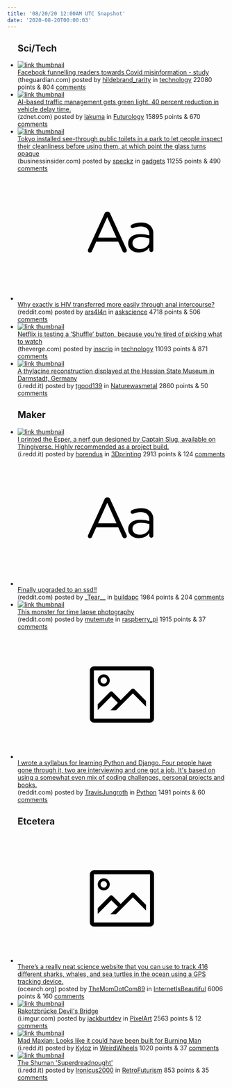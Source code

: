 ```yaml
---
title: '08/20/20 12:00AM UTC Snapshot'
date: '2020-08-20T00:00:03'
---
```

<ul>
<h2>Sci/Tech</h2>

<li><a href='https://www.theguardian.com/technology/2020/aug/19/facebook-funnelling-readers-towards-covid-misinformation-study'><img src='https://b.thumbs.redditmedia.com/abHdcp7cTF4y9w6eAhI6ETGeaGdG1KFH9XAVFcFx9xg.jpg' alt='link thumbnail'></a><div><div class='linkTitle'><a href='https://www.theguardian.com/technology/2020/aug/19/facebook-funnelling-readers-towards-covid-misinformation-study'>Facebook funnelling readers towards Covid misinformation - study</a></div>(theguardian.com) posted by <a href='https://www.reddit.com/user/hildebrand_rarity'>hildebrand_rarity</a> in <a href='https://www.reddit.com/r/technology'>technology</a> 22080 points & 804 <a href='https://www.reddit.com/r/technology/comments/icl4a8/facebook_funnelling_readers_towards_covid/'>comments</a></div></li>

<li><a href='https://www.zdnet.com/article/ai-based-traffic-management-gets-green-light/'><img src='https://b.thumbs.redditmedia.com/rsY_3o9ByGUawGNne66V8B2B-SbCMW_fu06vCbzg9oo.jpg' alt='link thumbnail'></a><div><div class='linkTitle'><a href='https://www.zdnet.com/article/ai-based-traffic-management-gets-green-light/'>AI-based traffic management gets green light. 40 percent reduction in vehicle delay time.</a></div>(zdnet.com) posted by <a href='https://www.reddit.com/user/lakuma'>lakuma</a> in <a href='https://www.reddit.com/r/Futurology'>Futurology</a> 15895 points & 670 <a href='https://www.reddit.com/r/Futurology/comments/ich02r/aibased_traffic_management_gets_green_light_40/'>comments</a></div></li>

<li><a href='https://www.businessinsider.com/tokyo-see-through-public-toilets-inspect-cleanliness-2020-8'><img src='https://a.thumbs.redditmedia.com/G4_V81t3aRZlmCtKypbDvkLV3hQcoLSCowNCDhlD5p4.jpg' alt='link thumbnail'></a><div><div class='linkTitle'><a href='https://www.businessinsider.com/tokyo-see-through-public-toilets-inspect-cleanliness-2020-8'>Tokyo installed see-through public toilets in a park to let people inspect their cleanliness before using them, at which point the glass turns opaque</a></div>(businessinsider.com) posted by <a href='https://www.reddit.com/user/speckz'>speckz</a> in <a href='https://www.reddit.com/r/gadgets'>gadgets</a> 11255 points & 490 <a href='https://www.reddit.com/r/gadgets/comments/icmfwj/tokyo_installed_seethrough_public_toilets_in_a/'>comments</a></div></li>

<li><a href='https://www.reddit.com/r/askscience/comments/icmwh1/why_exactly_is_hiv_transferred_more_easily/'><svg version='1.1' viewBox='-34 -12 104 64' preserveAspectRatio='xMidYMid slice' xmlns='http://www.w3.org/2000/svg' xmlns:xlink='http://www.w3.org/1999/xlink'>
    <title>text link thumbnail</title>
    <path d='M12.19,8.84a1.45,1.45,0,0,0-1.4-1h-.12a1.46,1.46,0,0,0-1.42,1L1.14,26.56a1.29,1.29,0,0,0-.14.59,1,1,0,0,0,1,1,1.12,1.12,0,0,0,1.08-.77l2.08-4.65h11l2.08,4.59a1.24,1.24,0,0,0,1.12.83,1.08,1.08,0,0,0,1.08-1.08,1.64,1.64,0,0,0-.14-.57ZM6.08,20.71l4.59-10.22,4.6,10.22Z'>
    </path>
    <path d='M32.24,14.78A6.35,6.35,0,0,0,27.6,13.2a11.36,11.36,0,0,0-4.7,1,1,1,0,0,0-.58.89,1,1,0,0,0,.94.92,1.23,1.23,0,0,0,.39-.08,8.87,8.87,0,0,1,3.72-.81c2.7,0,4.28,1.33,4.28,3.92v.5a15.29,15.29,0,0,0-4.42-.61c-3.64,0-6.14,1.61-6.14,4.64v.05c0,2.95,2.7,4.48,5.37,4.48a6.29,6.29,0,0,0,5.19-2.48V26.9a1,1,0,0,0,1,1,1,1,0,0,0,1-1.06V19A5.71,5.71,0,0,0,32.24,14.78Zm-.56,7.7c0,2.28-2.17,3.89-4.81,3.89-1.94,0-3.61-1.06-3.61-2.86v-.06c0-1.8,1.5-3,4.2-3a15.2,15.2,0,0,1,4.22.61Z'>
    </path>
    </svg></a><div><div class='linkTitle'><a href='https://www.reddit.com/r/askscience/comments/icmwh1/why_exactly_is_hiv_transferred_more_easily/'>Why exactly is HIV transferred more easily through anal intercourse?</a></div>(reddit.com) posted by <a href='https://www.reddit.com/user/ars4l4n'>ars4l4n</a> in <a href='https://www.reddit.com/r/askscience'>askscience</a> 4718 points & 506 <a href='https://www.reddit.com/r/askscience/comments/icmwh1/why_exactly_is_hiv_transferred_more_easily/'>comments</a></div></li>

<li><a href='https://www.theverge.com/2020/8/18/21374543/netflix-shuffle-play-test-random-tv-movies'><img src='https://a.thumbs.redditmedia.com/nc4D9qJPM30KBdVUlKRTvaKQfyBzyaDfM4onntk-BP4.jpg' alt='link thumbnail'></a><div><div class='linkTitle'><a href='https://www.theverge.com/2020/8/18/21374543/netflix-shuffle-play-test-random-tv-movies'>Netflix is testing a ‘Shuffle’ button, because you’re tired of picking what to watch</a></div>(theverge.com) posted by <a href='https://www.reddit.com/user/inscrip'>inscrip</a> in <a href='https://www.reddit.com/r/technology'>technology</a> 11093 points & 871 <a href='https://www.reddit.com/r/technology/comments/icgycz/netflix_is_testing_a_shuffle_button_because_youre/'>comments</a></div></li>

<li><a href='https://i.redd.it/yw1h2rynuwh51.jpg'><img src='https://b.thumbs.redditmedia.com/lz6CaI9nrb3sQ_LMqnP8saKCVsVA05dvZmXlsYxfAyo.jpg' alt='link thumbnail'></a><div><div class='linkTitle'><a href='https://i.redd.it/yw1h2rynuwh51.jpg'>A thylacine reconstruction displayed at the Hessian State Museum in Darmstadt, Germany</a></div>(i.redd.it) posted by <a href='https://www.reddit.com/user/tgood139'>tgood139</a> in <a href='https://www.reddit.com/r/Naturewasmetal'>Naturewasmetal</a> 2860 points & 50 <a href='https://www.reddit.com/r/Naturewasmetal/comments/icj2n9/a_thylacine_reconstruction_displayed_at_the/'>comments</a></div></li>

<h2>Maker</h2>

<li><a href='https://i.redd.it/rj02i6ygnyh51.jpg'><img src='https://b.thumbs.redditmedia.com/_7pRE-AsDjuPBVap2IAUSy_7_N7KNBgvfPVvfGx_k0Y.jpg' alt='link thumbnail'></a><div><div class='linkTitle'><a href='https://i.redd.it/rj02i6ygnyh51.jpg'>I printed the Esper, a nerf gun designed by Captain Slug, available on Thingiverse. Highly recommended as a project build.</a></div>(i.redd.it) posted by <a href='https://www.reddit.com/user/horendus'>horendus</a> in <a href='https://www.reddit.com/r/3Dprinting'>3Dprinting</a> 2913 points & 124 <a href='https://www.reddit.com/r/3Dprinting/comments/icnkla/i_printed_the_esper_a_nerf_gun_designed_by/'>comments</a></div></li>

<li><a href='https://www.reddit.com/r/buildapc/comments/icl66v/finally_upgraded_to_an_ssd/'><svg version='1.1' viewBox='-34 -12 104 64' preserveAspectRatio='xMidYMid slice' xmlns='http://www.w3.org/2000/svg' xmlns:xlink='http://www.w3.org/1999/xlink'>
    <title>text link thumbnail</title>
    <path d='M12.19,8.84a1.45,1.45,0,0,0-1.4-1h-.12a1.46,1.46,0,0,0-1.42,1L1.14,26.56a1.29,1.29,0,0,0-.14.59,1,1,0,0,0,1,1,1.12,1.12,0,0,0,1.08-.77l2.08-4.65h11l2.08,4.59a1.24,1.24,0,0,0,1.12.83,1.08,1.08,0,0,0,1.08-1.08,1.64,1.64,0,0,0-.14-.57ZM6.08,20.71l4.59-10.22,4.6,10.22Z'>
    </path>
    <path d='M32.24,14.78A6.35,6.35,0,0,0,27.6,13.2a11.36,11.36,0,0,0-4.7,1,1,1,0,0,0-.58.89,1,1,0,0,0,.94.92,1.23,1.23,0,0,0,.39-.08,8.87,8.87,0,0,1,3.72-.81c2.7,0,4.28,1.33,4.28,3.92v.5a15.29,15.29,0,0,0-4.42-.61c-3.64,0-6.14,1.61-6.14,4.64v.05c0,2.95,2.7,4.48,5.37,4.48a6.29,6.29,0,0,0,5.19-2.48V26.9a1,1,0,0,0,1,1,1,1,0,0,0,1-1.06V19A5.71,5.71,0,0,0,32.24,14.78Zm-.56,7.7c0,2.28-2.17,3.89-4.81,3.89-1.94,0-3.61-1.06-3.61-2.86v-.06c0-1.8,1.5-3,4.2-3a15.2,15.2,0,0,1,4.22.61Z'>
    </path>
    </svg></a><div><div class='linkTitle'><a href='https://www.reddit.com/r/buildapc/comments/icl66v/finally_upgraded_to_an_ssd/'>Finally upgraded to an ssd!!</a></div>(reddit.com) posted by <a href='https://www.reddit.com/user/_Tear__'>_Tear__</a> in <a href='https://www.reddit.com/r/buildapc'>buildapc</a> 1984 points & 204 <a href='https://www.reddit.com/r/buildapc/comments/icl66v/finally_upgraded_to_an_ssd/'>comments</a></div></li>

<li><a href='https://www.reddit.com/gallery/icedim'><img src='https://b.thumbs.redditmedia.com/nnlqYHhcHYKuD4lDPx1oih9Z0rPcU54q3j3CUX7vDrM.jpg' alt='link thumbnail'></a><div><div class='linkTitle'><a href='https://www.reddit.com/gallery/icedim'>This monster for time lapse photography</a></div>(reddit.com) posted by <a href='https://www.reddit.com/user/mutemute'>mutemute</a> in <a href='https://www.reddit.com/r/raspberry_pi'>raspberry_pi</a> 1915 points & 37 <a href='https://www.reddit.com/r/raspberry_pi/comments/icedim/this_monster_for_time_lapse_photography/'>comments</a></div></li>

<li><a href='https://www.reddit.com/r/learnprogramming/comments/i9vuhr/i_wrote_a_syllabus_for_learning_python_and_django/'><svg version='1.1' viewBox='-34 -14 104 64' preserveAspectRatio='xMidYMid meet' xmlns='http://www.w3.org/2000/svg' xmlns:xlink='http://www.w3.org/1999/xlink'>
    <title>link thumbnail</title>
    <path d='M32,4H4A2,2,0,0,0,2,6V30a2,2,0,0,0,2,2H32a2,2,0,0,0,2-2V6A2,2,0,0,0,32,4ZM4,30V6H32V30Z'></path>
    <path d='M8.92,14a3,3,0,1,0-3-3A3,3,0,0,0,8.92,14Zm0-4.6A1.6,1.6,0,1,1,7.33,11,1.6,1.6,0,0,1,8.92,9.41Z'></path>
    <path d='M22.78,15.37l-5.4,5.4-4-4a1,1,0,0,0-1.41,0L5.92,22.9v2.83l6.79-6.79L16,22.18l-3.75,3.75H15l8.45-8.45L30,24V21.18l-5.81-5.81A1,1,0,0,0,22.78,15.37Z'></path>
    </svg></a><div><div class='linkTitle'><a href='https://www.reddit.com/r/learnprogramming/comments/i9vuhr/i_wrote_a_syllabus_for_learning_python_and_django/'>I wrote a syllabus for learning Python and Django. Four people have gone through it, two are interviewing and one got a job. It's based on using a somewhat even mix of coding challenges, personal projects and books.</a></div>(reddit.com) posted by <a href='https://www.reddit.com/user/TravisJungroth'>TravisJungroth</a> in <a href='https://www.reddit.com/r/Python'>Python</a> 1491 points & 60 <a href='https://www.reddit.com/r/Python/comments/icefif/i_wrote_a_syllabus_for_learning_python_and_django/'>comments</a></div></li>

<h2>Etcetera</h2>

<li><a href='https://www.ocearch.org/about/'><svg version='1.1' viewBox='-34 -14 104 64' preserveAspectRatio='xMidYMid meet' xmlns='http://www.w3.org/2000/svg' xmlns:xlink='http://www.w3.org/1999/xlink'>
    <title>link thumbnail</title>
    <path d='M32,4H4A2,2,0,0,0,2,6V30a2,2,0,0,0,2,2H32a2,2,0,0,0,2-2V6A2,2,0,0,0,32,4ZM4,30V6H32V30Z'></path>
    <path d='M8.92,14a3,3,0,1,0-3-3A3,3,0,0,0,8.92,14Zm0-4.6A1.6,1.6,0,1,1,7.33,11,1.6,1.6,0,0,1,8.92,9.41Z'></path>
    <path d='M22.78,15.37l-5.4,5.4-4-4a1,1,0,0,0-1.41,0L5.92,22.9v2.83l6.79-6.79L16,22.18l-3.75,3.75H15l8.45-8.45L30,24V21.18l-5.81-5.81A1,1,0,0,0,22.78,15.37Z'></path>
    </svg></a><div><div class='linkTitle'><a href='https://www.ocearch.org/about/'>There’s a really neat science website that you can use to track 416 different sharks, whales, and sea turtles in the ocean using a GPS tracking device.</a></div>(ocearch.org) posted by <a href='https://www.reddit.com/user/TheMomDotCom89'>TheMomDotCom89</a> in <a href='https://www.reddit.com/r/InternetIsBeautiful'>InternetIsBeautiful</a> 6006 points & 160 <a href='https://www.reddit.com/r/InternetIsBeautiful/comments/icmeai/theres_a_really_neat_science_website_that_you_can/'>comments</a></div></li>

<li><a href='https://i.imgur.com/IlyRQEw.png'><img src='https://b.thumbs.redditmedia.com/6tjA2-fhHi87WLDHZ4dCS2H0bR72r0_5YHx_iyDbCXE.jpg' alt='link thumbnail'></a><div><div class='linkTitle'><a href='https://i.imgur.com/IlyRQEw.png'>Rakotzbrücke Devil's Bridge</a></div>(i.imgur.com) posted by <a href='https://www.reddit.com/user/jackburtdev'>jackburtdev</a> in <a href='https://www.reddit.com/r/PixelArt'>PixelArt</a> 2563 points & 12 <a href='https://www.reddit.com/r/PixelArt/comments/icn6ki/rakotzbrücke_devils_bridge/'>comments</a></div></li>

<li><a href='https://i.redd.it/laq076k3dyh51.jpg'><img src='https://b.thumbs.redditmedia.com/eh7rGZ5sJoxT6MzAFdeWL8JwP0c38aypTu3ZwR3iOcc.jpg' alt='link thumbnail'></a><div><div class='linkTitle'><a href='https://i.redd.it/laq076k3dyh51.jpg'>Mad Maxian: Looks like it could have been built for Burning Man</a></div>(i.redd.it) posted by <a href='https://www.reddit.com/user/Kyloz'>Kyloz</a> in <a href='https://www.reddit.com/r/WeirdWheels'>WeirdWheels</a> 1020 points & 37 <a href='https://www.reddit.com/r/WeirdWheels/comments/icmnwq/mad_maxian_looks_like_it_could_have_been_built/'>comments</a></div></li>

<li><a href='https://i.redd.it/zvdnuws2kyh51.png'><img src='https://b.thumbs.redditmedia.com/V4OHKyIZuZBHvUc1R2-Pbcxy3fzjIbTHSVgBoPkZtws.jpg' alt='link thumbnail'></a><div><div class='linkTitle'><a href='https://i.redd.it/zvdnuws2kyh51.png'>The Shuman 'Superdreadnought'</a></div>(i.redd.it) posted by <a href='https://www.reddit.com/user/Ironicus2000'>Ironicus2000</a> in <a href='https://www.reddit.com/r/RetroFuturism'>RetroFuturism</a> 853 points & 35 <a href='https://www.reddit.com/r/RetroFuturism/comments/icn9wi/the_shuman_superdreadnought/'>comments</a></div></li>

</ul>
